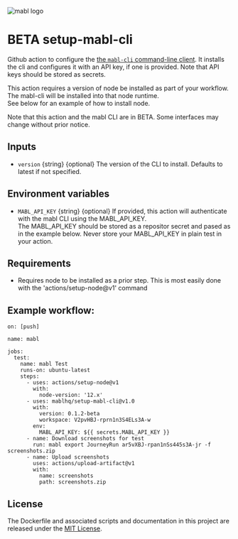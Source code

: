 ![mabl logo](https://avatars3.githubusercontent.com/u/25963599?s=100&v=4)

# BETA setup-mabl-cli

Github action to configure the
[the `mabl-cli` command-line client](https://help.mabl.com/docs/mabl-cli). It
installs the cli and configures it with an API key, if one is provided. Note
that API keys should be stored as secrets.

This action requires a version of node be installed as part of your workflow.
The mabl-cli will be installed into that node runtime.  
See below for an example of how to install node.

Note that this action and the mabl CLI are in BETA. Some interfaces may change
without prior notice.

## Inputs

- `version` {string} {optional} The version of the CLI to install. Defaults to
  latest if not specified.

## Environment variables

- `MABL_API_KEY` {string} {optional} If provided, this action will authenticate
  with the mabl CLI using the MABL_API_KEY.  
  The MABL_API_KEY should be stored as a repositor secret and pased as in the
  example below. Never store your MABL_API_KEY in plain test in your action.

## Requirements

- Requires node to be installed as a prior step. This is most easily done with
  the 'actions/setup-node@v1' command

## Example workflow:

```
on: [push]

name: mabl

jobs:
  test:
    name: mabl Test
    runs-on: ubuntu-latest
    steps:
      - uses: actions/setup-node@v1
        with:
          node-version: '12.x'
      - uses: mablhq/setup-mabl-cli@v1.0
        with:
          version: 0.1.2-beta
          workspace: V2pvHBJ-rprn1n3S4ELs3A-w
        env:
          MABL_API_KEY: ${{ secrets.MABL_API_KEY }}
      - name: Download screenshots for test
        run: mabl export JourneyRun ar5vXBJ-rpan1nSs445s3A-jr -f screenshots.zip
      - name: Upload screenshots
        uses: actions/upload-artifact@v1
        with:
          name: screenshots
          path: screenshots.zip
```

## License

The Dockerfile and associated scripts and documentation in this project are
released under the [MIT License](LICENSE).
